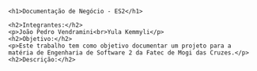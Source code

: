    <h1>Documentação de Negócio - ES2</h1>

    <h2>Integrantes:</h2>
    <p>João Pedro Vendramini<br>Yula Kemmyli</p>
    <h2>Objetivo:</h2>
    <p>Este trabalho tem como objetivo documentar um projeto para a matéria de Engenharia de Software 2 da Fatec de Mogi das Cruzes.</p>
    <h2>Descrição:</h2>
